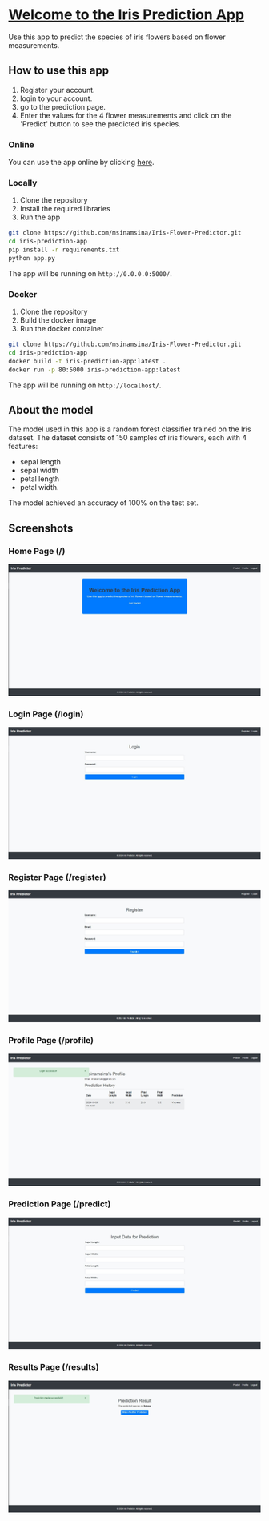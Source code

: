 # [Welcome to the Iris Prediction App](https://github.com/msinamsina/Iris-Flower-Predictor)

Use this app to predict the species of iris flowers based on flower measurements.


## How to use this app

1. Register your account.
2. login to your account.
3. go to the prediction page.
4. Enter the values for the 4 flower measurements and click on the 'Predict' button to see the predicted iris species.

### Online

You can use the app online by clicking [here](https://iris.darkube.app/).

### Locally
1. Clone the repository
2. Install the required libraries
3. Run the app

```bash
git clone https://github.com/msinamsina/Iris-Flower-Predictor.git
cd iris-prediction-app
pip install -r requirements.txt
python app.py
```

The app will be running on `http://0.0.0.0:5000/`.

### Docker
1. Clone the repository
2. Build the docker image
3. Run the docker container

```bash
git clone https://github.com/msinamsina/Iris-Flower-Predictor.git
cd iris-prediction-app
docker build -t iris-prediction-app:latest .
docker run -p 80:5000 iris-prediction-app:latest
```

The app will be running on `http://localhost/`.


## About the model

The model used in this app is a random forest classifier trained on the Iris dataset.
The dataset consists of 150 samples of iris flowers, each with 4 features: 

- sepal length
- sepal width
- petal length
- petal width.

The model achieved an accuracy of 100% on the test set.

## Screenshots

### Home Page (/)
![Screenshot 1](assets/home.JPG)
### Login Page (/login)
![Screenshot 2](assets/login.JPG)
### Register Page (/register)
![Screenshot 3](assets/register.JPG)
### Profile Page (/profile)
![Screenshot 4](assets/profile.JPG)
### Prediction Page (/predict)
![Screenshot 5](assets/predict.JPG)
### Results Page (/results)
![Screenshot 6](assets/results.JPG)
